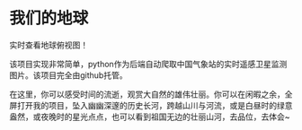 # 我们的地球
实时查看地球俯视图！

该项目实现非常简单，python作为后端自动爬取中国气象站的实时遥感卫星监测图片。该项目完全由github托管。

在这里，你可以感受时间的流逝，观赏大自然的雄伟壮丽。你可以在闲暇之余，全屏打开我的项目，坠入幽幽深邃的历史长河，跨越山川与河流，或是白昼时的绿意盎然，或夜晚时的星光点点，也可以看到祖国无边的壮丽山河，去品位，去体会~
